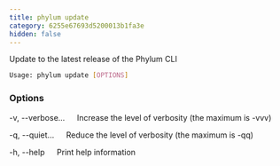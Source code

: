 ```yaml
---
title: phylum update
category: 6255e67693d5200013b1fa3e
hidden: false
---
```


Update to the latest release of the Phylum CLI

```sh
Usage: phylum update [OPTIONS]
```

### Options



-v, --verbose...
&emsp; Increase the level of verbosity (the maximum is -vvv)

-q, --quiet...
&emsp; Reduce the level of verbosity (the maximum is -qq)

-h, --help
&emsp; Print help information
